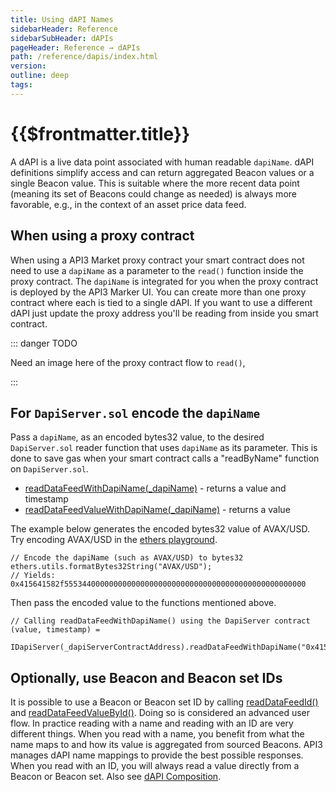 ```yaml
---
title: Using dAPI Names
sidebarHeader: Reference
sidebarSubHeader: dAPIs
pageHeader: Reference → dAPIs
path: /reference/dapis/index.html
version:
outline: deep
tags:
---
```


<PageHeader/>

<SearchHighlight/>

# {{$frontmatter.title}}

A dAPI is a live data point associated with human readable `dapiName`. dAPI
definitions simplify access and can return aggregated Beacon values or a single
Beacon value. This is suitable where the more recent data point (meaning its set
of Beacons could change as needed) is always more favorable, e.g., in the
context of an asset price data feed.

## When using a proxy contract

When using a API3 Market proxy contract your smart contract does not need to use
a `dapiName` as a parameter to the `read()` function inside the proxy contract.
The `dapiName` is integrated for you when the proxy contract is deployed by the
API3 Marker UI. You can create more than one proxy contract where each is tied
to a single dAPI. If you want to use a different dAPI just update the proxy
address you'll be reading from inside you smart contract.

::: danger TODO

Need an image here of the proxy contract flow to `read()`,

:::

## For `DapiServer.sol` encode the `dapiName`

Pass a `dapiName`, as an encoded bytes32 value, to the desired `DapiServer.sol`
reader function that uses `dapiName` as its parameter. This is done to save gas
when your smart contract calls a "readByName" function on `DapiServer.sol`.

- [readDataFeedWithDapiName(\_dapiName)](./functions/read-data-feed-with-dapi-name.md) -
  returns a value and timestamp
- [readDataFeedValueWithDapiName(\_dapiName)](./functions/read-data-feed-value-with-dapi-name.md) -
  returns a value

The example below generates the encoded bytes32 value of AVAX/USD. Try encoding
AVAX/USD in the [ethers playground](https://playground.ethers.org/).

```solidity
// Encode the dapiName (such as AVAX/USD) to bytes32
ethers.utils.formatBytes32String("AVAX/USD");
// Yields: 0x415641582f555344000000000000000000000000000000000000000000000000
```

Then pass the encoded value to the functions mentioned above.

```solidity
// Calling readDataFeedWithDapiName() using the DapiServer contract
(value, timestamp) =
  IDapiServer(_dapiServerContractAddress).readDataFeedWithDapiName("0x415641582f555344000000000000000000000000000000000000000000000000");
```

## Optionally, use Beacon and Beacon set IDs

It is possible to use a Beacon or Beacon set ID by calling
[readDataFeedId()](./functions/read-data-feed-with-id.md) and
[readDataFeedValueById()](./functions/read-data-feed-value-with-id.md). Doing so
is considered an advanced user flow. In practice reading with a name and reading
with an ID are very different things. When you read with a name, you benefit
from what the name maps to and how its value is aggregated from sourced Beacons.
API3 manages dAPI name mappings to provide the best possible responses. When you
read with an ID, you will always read a value directly from a Beacon or Beacon
set. Also see
[dAPI Composition](/explore/dapis/what-are-dapis.html#dapi-composition).
